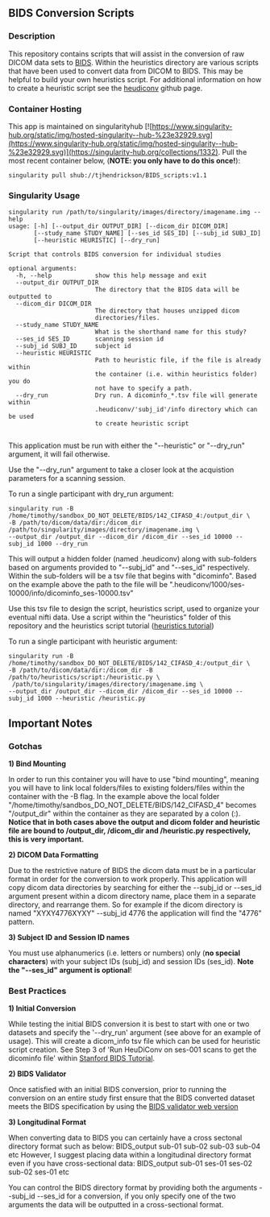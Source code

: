## BIDS Conversion Scripts

### Description
This repository contains scripts that will assist in the conversion of raw DICOM data sets to [BIDS](http://bids.neuroimaging.io/format). Within the heuristics directory are various scripts that have been used to convert data from DICOM to BIDS. This may be helpful to build your own heuristics script. For additional information on how to create a heuristic script see the [heudiconv](https://github.com/nipy/heudiconv) github page.


### Container Hosting
This app is maintained on singularityhub [![https://www.singularity-hub.org/static/img/hosted-singularity--hub-%23e32929.svg](https://www.singularity-hub.org/static/img/hosted-singularity--hub-%23e32929.svg)](https://singularity-hub.org/collections/1332). Pull the most recent container below, (**NOTE: you only have to do this once!**):
```
singularity pull shub://tjhendrickson/BIDS_scripts:v1.1
```

### Singularity Usage
```
singularity run /path/to/singularity/images/directory/imagename.img --help
usage: [-h] [--output_dir OUTPUT_DIR] [--dicom_dir DICOM_DIR]
       [--study_name STUDY_NAME] [--ses_id SES_ID] [--subj_id SUBJ_ID]
       [--heuristic HEURISTIC] [--dry_run]

Script that controls BIDS conversion for individual studies

optional arguments:
  -h, --help            show this help message and exit
  --output_dir OUTPUT_DIR
                        The directory that the BIDS data will be outputted to
  --dicom_dir DICOM_DIR
                        The directory that houses unzipped dicom
                        directories/files.
  --study_name STUDY_NAME
                        What is the shorthand name for this study?
  --ses_id SES_ID       scanning session id
  --subj_id SUBJ_ID     subject id
  --heuristic HEURISTIC
                        Path to heuristic file, if the file is already within
                        the container (i.e. within heuristics folder) you do
                        not have to specify a path.
  --dry_run             Dry run. A dicominfo_*.tsv file will generate within
                        .heudiconv/'subj_id'/info directory which can be used
                        to create heuristic script


```
This application must be run with either the "--heuristic" or "--dry_run" argument, it will fail otherwise.

Use the "--dry_run" argument to take a closer look at the acquistion parameters for a scanning session.

To run a single participant with dry_run argument:
```
singularity run -B /home/timothy/sandbox_DO_NOT_DELETE/BIDS/142_CIFASD_4:/output_dir \
-B /path/to/dicom/data/dir:/dicom_dir /path/to/singularity/images/directory/imagename.img \
--output_dir /output_dir --dicom_dir /dicom_dir --ses_id 10000 --subj_id 1000 --dry_run
```
This will output a hidden folder (named .heudiconv) along with sub-folders based on arguments provided to "--subj_id" and "--ses_id" respectively.
Within the sub-folders will be a tsv file that begins with "dicominfo". Based on the example above the path to the file will be ".heudiconv/1000/ses-10000/info/dicominfo_ses-10000.tsv"

Use this tsv file to design the script, heuristics script, used to organize your eventual nifti data. Use a script within the "heuristics" folder of this repository and the heuristics script tutorial ([heuristics tutorial](http://reproducibility.stanford.edu/bids-tutorial-series-part-2a/#heuman3))


To run a single participant with heuristic argument:
```
singularity run -B /home/timothy/sandbox_DO_NOT_DELETE/BIDS/142_CIFASD_4:/output_dir \
-B /path/to/dicom/data/dir:/dicom_dir -B /path/to/heuristics/script:/heuristic.py \
 /path/to/singularity/images/directory/imagename.img \
--output_dir /output_dir --dicom_dir /dicom_dir --ses_id 10000 --subj_id 1000 --heuristic /heuristic.py

```

## Important Notes

### Gotchas

**1) Bind Mounting**

In order to run this container you will have to use "bind mounting", meaning you will have to link local folders/files to existing folders/files within the container with the -B flag. In the example above the local folder "/home/timothy/sandbos_DO_NOT_DELETE/BIDS/142_CIFASD_4" becomes "/output_dir" within the container as they are separated by a colon (:). **Notice that in both cases above the output and dicom folder and heuristic file are bound to /output_dir, /dicom_dir and /heuristic.py respectively, this is very important.**

**2) DICOM Data Formatting**

Due to the restrictive nature of BIDS the dicom data must be in a particular format in order for the conversion to work properly. This application will copy dicom data directories by searching for either the --subj_id or --ses_id argument present within a dicom directory name, place them in a separate directory, and rearrange them. So for example if the dicom directory is named "XYXY4776XYXY" --subj_id 4776 the application will find the "4776" pattern.

**3) Subject ID and Session ID names**

You must use alphanumerics (i.e. letters or numbers) only (**no special characters**) with your subject IDs (subj_id) and session IDs (ses_id). **Note the "--ses_id" argument is optional**!

### Best Practices

**1) Initial Conversion**

While testing the initial BIDS conversion it is best to start with one or two datasets and specify the '--dry_run' argument (see above for an example of usage). 
This will create a dicom_info tsv file which can be used for heuristic script creation. 
See Step 3 of 'Run HeuDiConv on ses-001 scans to get the dicominfo file' within [Stanford BIDS Tutorial](http://reproducibility.stanford.edu/bids-tutorial-series-part-2a/#heuman2).

**2) BIDS Validator**

Once satisfied with an initial BIDS conversion, prior to running the conversion on an entire study first ensure that the BIDS converted dataset meets the BIDS specification by using the [BIDS validator web version](http://incf.github.io/bids-validator/)

**3) Longitudinal Format**

When converting data to BIDS you can certainly have a cross sectonal directory format such as below:
BIDS_output
  sub-01
  sub-02
  sub-03
  sub-04
  etc
However, I suggest placing data within a longitudinal directory format even if you have cross-sectional data:
BIDS_output
  sub-01
    ses-01
    ses-02
  sub-02
    ses-01
  etc

You can control the BIDS directory format by providing both the arguments --subj_id --ses_id for a conversion, if you only specify one of the two arguments the data will be outputted in a cross-sectional format.

